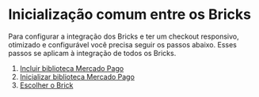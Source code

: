 # Inicialização comum entre os Bricks

Para configurar a integração dos Bricks e ter um checkout responsivo, otimizado e configurável você precisa seguir os passos abaixo. Esses passos se aplicam à integração de todos os Bricks.

1. [Incluir biblioteca Mercado Pago](/developers/pt/docs/checkout-bricks/common-initialization/add-mercado-pago-library)
2. [Inicializar biblioteca Mercado Pago](/developers/pt/docs/checkout-bricks/common-initialization/initialize-mercado-pago-library)
3. [Escolher o Brick](/developers/pt/docs/checkout-bricks/common-initialization/choose-the-brick)